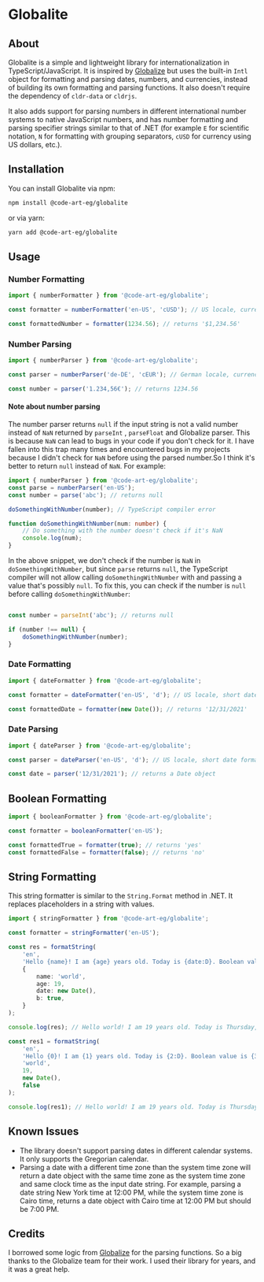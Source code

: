 # Globalite

## About

Globalite is a simple and lightweight library for internationalization in TypeScript/JavaScript. 
It is inspired by [Globalize](https://github.com/globalizejs/globalize) but uses the built-in `Intl` object for
formatting and parsing dates, numbers, and currencies, instead of building its own formatting and parsing functions.
It also doesn't require the dependency of `cldr-data` or `cldrjs`.

It also adds support for parsing numbers in different international number systems to native JavaScript numbers, 
and has number formatting and parsing specifier strings similar to that of .NET (for example `E` for scientific notation, 
`N` for formatting with grouping separators, `cUSD` for currency using US dollars, etc.).

## Installation

You can install Globalite via npm:

```bash
npm install @code-art-eg/globalite
```
or via yarn:

```bash
yarn add @code-art-eg/globalite
```

## Usage

### Number Formatting

```typescript
import { numberFormatter } from '@code-art-eg/globalite';

const formatter = numberFormatter('en-US', 'cUSD'); // US locale, currency in US dollars

const formattedNumber = formatter(1234.56); // returns '$1,234.56'
```

### Number Parsing

```typescript
import { numberParser } from '@code-art-eg/globalite';

const parser = numberParser('de-DE', 'cEUR'); // German locale, currency in Euros

const number = parser('1.234,56€'); // returns 1234.56
```

#### Note about number parsing

The number parser returns `null` if the input string is not a valid number instead of `NaN` returned by `parseInt`
, `parseFloat` and Globalize parser. This is because `NaN` can lead to bugs in your code if you don't check for it.
I have fallen into this trap many times and encountered bugs in my projects because I didn't check for `NaN` before 
using the parsed number.So I think it's better to return `null` instead of `NaN`.
For example:

```typescript
import { numberParser } from '@code-art-eg/globalite';
const parse = numberParser('en-US');
const number = parse('abc'); // returns null

doSomethingWithNumber(number); // TypeScript compiler error

function doSomethingWithNumber(num: number) {
	// Do something with the number doesn't check if it's NaN
	console.log(num);
}
```

In the above snippet, we don't check if the number is `NaN` in `doSomethingWithNumber`, but since `parse` returns `null`, 
the TypeScript compiler will not allow calling `doSomethingWithNumber` with and passing a value that's possibly `null`.
To fix this, you can check if the number is `null` before calling `doSomethingWithNumber`:

```typescript

const number = parseInt('abc'); // returns null

if (number !== null) {
	doSomethingWithNumber(number);
}
```

### Date Formatting

```typescript
import { dateFormatter } from '@code-art-eg/globalite';

const formatter = dateFormatter('en-US', 'd'); // US locale, short date format

const formattedDate = formatter(new Date()); // returns '12/31/2021'
```

### Date Parsing

```typescript
import { dateParser } from '@code-art-eg/globalite';

const parser = dateParser('en-US', 'd'); // US locale, short date format

const date = parser('12/31/2021'); // returns a Date object
```

## Boolean Formatting

```typescript
import { booleanFormatter } from '@code-art-eg/globalite';

const formatter = booleanFormatter('en-US');

const formattedTrue = formatter(true); // returns 'yes'
const formattedFalse = formatter(false); // returns 'no'
```

## String Formatting

This string formatter is similar to the `String.Format` method in .NET. 
It replaces placeholders in a string with values.

```typescript
import { stringFormatter } from '@code-art-eg/globalite';

const formatter = stringFormatter('en-US');

const res = formatString(
	'en',
	'Hello {name}! I am {age} years old. Today is {date:D}. Boolean value is {b}.',
	{
		name: 'world',
		age: 19,
		date: new Date(),
		b: true,
	}
);

console.log(res); // Hello world! I am 19 years old. Today is Thursday, January 9, 2025. Boolean value is yes.

const res1 = formatString(
	'en',
	'Hello {0}! I am {1} years old. Today is {2:D}. Boolean value is {3}.',
	'world',
	19,
	new Date(),
	false
);

console.log(res1); // Hello world! I am 19 years old. Today is Thursday, January 9, 2025. Boolean value is no.

```

## Known Issues

- The library doesn't support parsing dates in different calendar systems. It only supports the Gregorian calendar.
- Parsing a date with a different time zone than the system time zone will return a date 
object with the same time zone as the system time zone and same clock time as the input date string.
For example, parsing a date string New York time at 12:00 PM, while the system time zone is Cairo time, 
returns a date object with Cairo time at 12:00 PM but should be 7:00 PM.


## Credits

I borrowed some logic from [Globalize](https://github.com/globalizejs/globalize) for the parsing functions. 
So a big thanks to the Globalize team for their work. I used their library for years, and it was a great help.

